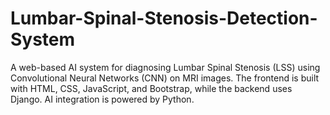 # Lumbar-Spinal-Stenosis-Detection-System
A web-based AI system for diagnosing Lumbar Spinal Stenosis (LSS) using Convolutional Neural Networks (CNN) on MRI images. The frontend is built with HTML, CSS, JavaScript, and Bootstrap, while the backend uses Django. AI integration is powered by Python.
